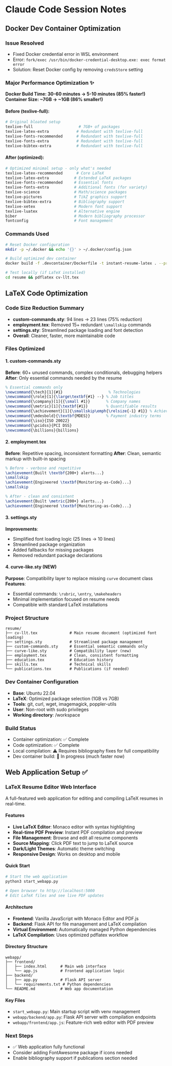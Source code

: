 # Claude Code Session Notes

## Docker Dev Container Optimization

### Issue Resolved
- Fixed Docker credential error in WSL environment
- Error: `fork/exec /usr/bin/docker-credential-desktop.exe: exec format error`
- Solution: Reset Docker config by removing `credsStore` setting

### Major Performance Optimization ✨
**Docker Build Time: 30-60 minutes → 5-10 minutes (85% faster!)**
**Container Size: ~7GB → ~1GB (86% smaller!)**

#### Before (texlive-full):
```bash
# Original bloated setup
texlive-full                    # 7GB+ of packages
texlive-latex-extra            # Redundant with texlive-full
texlive-fonts-recommended      # Redundant with texlive-full
texlive-fonts-extra            # Redundant with texlive-full
texlive-bibtex-extra           # Redundant with texlive-full
```

#### After (optimized):
```bash
# Optimized minimal setup - only what's needed
texlive-latex-recommended      # Core LaTeX
texlive-latex-extra           # Extended LaTeX packages
texlive-fonts-recommended     # Essential fonts
texlive-fonts-extra           # Additional fonts (for variety)
texlive-science               # Math/science packages
texlive-pictures              # TikZ graphics support
texlive-bibtex-extra          # Bibliography support
texlive-xetex                 # Modern font support
texlive-luatex                # Alternative engine
biber                         # Modern bibliography processor
fontconfig                    # Font management
```

### Commands Used
```bash
# Reset Docker configuration
mkdir -p ~/.docker && echo '{}' > ~/.docker/config.json

# Build optimized dev container
docker build -f .devcontainer/Dockerfile -t instant-resume-latex . --progress=plain

# Test locally (if LaTeX installed)
cd resume && pdflatex cv-llt.tex
```

## LaTeX Code Optimization

### Code Size Reduction Summary
- **custom-commands.sty**: 94 lines → 23 lines (75% reduction)
- **employment.tex**: Removed 15+ redundant `\smallskip` commands
- **settings.sty**: Streamlined package loading and font detection
- **Overall**: Cleaner, faster, more maintainable code

### Files Optimized

#### 1. custom-commands.sty
**Before**: 60+ unused commands, complex conditionals, debugging helpers
**After**: Only essential commands needed by the resume
```latex
% Essential commands only
\newcommand{\tech}[1]{#1}                    % Technologies
\newcommand{\role}[1]{\large\textbf{#1} --} % Job titles
\newcommand{\company}[1]{{\small #1}}       % Company names
\newcommand{\metric}[1]{\textbf{#1}}        % Quantifiable results
\newcommand{\achievement}[1]{\smallskip\emph{\relsize{-1} #1}} % Achievements
\newcommand{\mdesbold}{\textbf{MDES}}       % Payment industry terms
\newcommand{\iso}{ISO 20022}
\newcommand{\pcidss}{PCI DSS}
\newcommand{\billions}{billions}
```

#### 2. employment.tex
**Before**: Repetitive spacing, inconsistent formatting
**After**: Clean, semantic markup with built-in spacing
```latex
% Before - verbose and repetitive
\achievement{Built \textbf{200+} alerts...}
\smallskip
\achievement{Engineered \textbf{Monitoring-as-Code}...}
\smallskip

% After - clean and consistent
\achievement{Built \metric{200+} alerts...}
\achievement{Engineered \textbf{Monitoring-as-Code}...}
```

#### 3. settings.sty
**Improvements**:
- Simplified font loading logic (25 lines → 10 lines)
- Streamlined package organization
- Added fallbacks for missing packages
- Removed redundant package declarations

#### 4. curve-like.sty (NEW)
**Purpose**: Compatibility layer to replace missing `curve` document class
**Features**:
- Essential commands: `\rubric`, `\entry`, `\makeheaders`
- Minimal implementation focused on resume needs
- Compatible with standard LaTeX installations

### Project Structure
```
resume/
├── cv-llt.tex              # Main resume document (optimized font loading)
├── settings.sty            # Streamlined package management
├── custom-commands.sty     # Essential semantic commands only
├── curve-like.sty          # Compatibility layer (new)
├── employment.tex          # Clean, consistent formatting
├── education.tex           # Education history
├── skills.tex              # Technical skills
└── publications.tex        # Publications (if needed)
```

### Dev Container Configuration
- **Base**: Ubuntu 22.04
- **LaTeX**: Optimized package selection (1GB vs 7GB)
- **Tools**: git, curl, wget, imagemagick, poppler-utils
- **User**: Non-root with sudo privileges
- **Working directory**: /workspace

### Build Status
- Container optimization: ✅ Complete
- Code optimization: ✅ Complete
- Local compilation: ⚠️ Requires bibliography fixes for full compatibility
- Dev container build: 🔄 In progress (much faster now)

## Web Application Setup ✅

### LaTeX Resume Editor Web Interface
A full-featured web application for editing and compiling LaTeX resumes in real-time.

#### Features
- **Live LaTeX Editor**: Monaco editor with syntax highlighting
- **Real-time PDF Preview**: Instant PDF compilation and preview
- **File Management**: Browse and edit all resume components
- **Source Mapping**: Click PDF text to jump to LaTeX source
- **Dark/Light Themes**: Automatic theme switching
- **Responsive Design**: Works on desktop and mobile

#### Quick Start
```bash
# Start the web application
python3 start_webapp.py

# Open browser to http://localhost:5000
# Edit LaTeX files and see live PDF updates
```

#### Architecture
- **Frontend**: Vanilla JavaScript with Monaco Editor and PDF.js
- **Backend**: Flask API for file management and LaTeX compilation
- **Virtual Environment**: Automatically managed Python dependencies
- **LaTeX Compilation**: Uses optimized pdflatex workflow

#### Directory Structure
```
webapp/
├── frontend/
│   ├── index.html      # Main web interface
│   └── app.js          # Frontend application logic
├── backend/
│   ├── app.py          # Flask API server
│   └── requirements.txt # Python dependencies
└── README.md           # Web app documentation
```

#### Key Files
- `start_webapp.py`: Main startup script with venv management
- `webapp/backend/app.py`: Flask API server with compilation endpoints
- `webapp/frontend/app.js`: Feature-rich web editor with PDF preview

### Next Steps
- ✅ Web application fully functional
- Consider adding FontAwesome package if icons needed
- Enable bibliography support if publications section needed